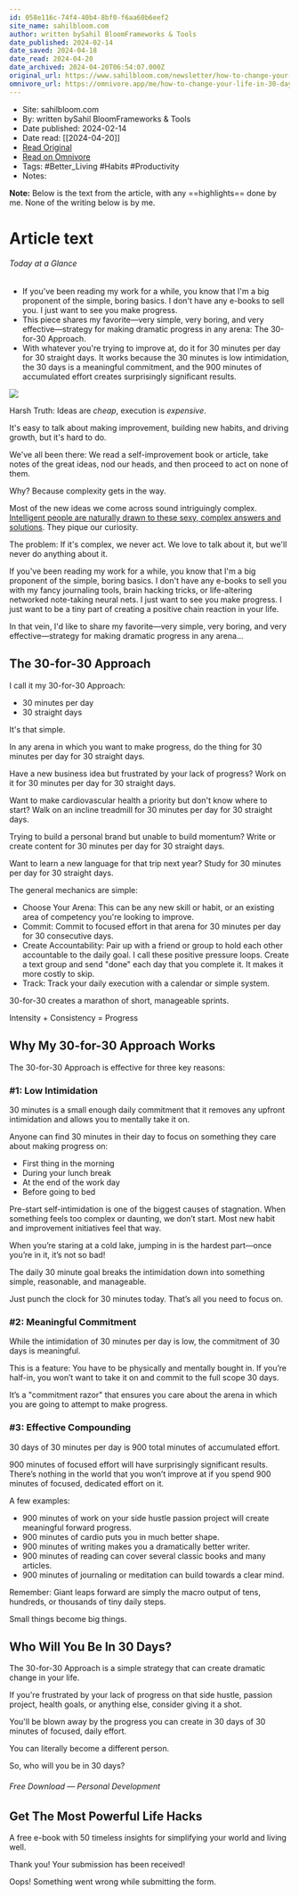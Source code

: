 ```yaml
---
id: 058e116c-74f4-40b4-8bf0-f6aa60b6eef2
site_name: sahilbloom.com
author: written bySahil BloomFrameworks & Tools
date_published: 2024-02-14
date_saved: 2024-04-18
date_read: 2024-04-20
date_archived: 2024-04-20T06:54:07.000Z
original_url: https://www.sahilbloom.com/newsletter/how-to-change-your-life-in-30-days
omnivore_url: https://omnivore.app/me/how-to-change-your-life-in-30-days-the-curiosity-chronicle-18eefff2594
---
```


 - Site: sahilbloom.com
 - By: written bySahil BloomFrameworks & Tools
 - Date published: 2024-02-14
 - Date read: [[2024-04-20]]
 - [Read Original](https://www.sahilbloom.com/newsletter/how-to-change-your-life-in-30-days)
 - [Read on Omnivore](https://omnivore.app/me/how-to-change-your-life-in-30-days-the-curiosity-chronicle-18eefff2594)
 - Tags:  #Better_Living  #Habits  #Productivity 
 - Notes: 

**Note:** Below is the text from the article, with any ==highlights== done by me. None of the writing below is by me.

# Article text
###### Today at a Glance

* If you've been reading my work for a while, you know that I'm a big proponent of the simple, boring basics. I don't have any e-books to sell you. I just want to see you make progress.
* This piece shares my favorite—very simple, very boring, and very effective—strategy for making dramatic progress in any arena: The 30-for-30 Approach.
* With whatever you're trying to improve at, do it for 30 minutes per day for 30 straight days. It works because the 30 minutes is low intimidation, the 30 days is a meaningful commitment, and the 900 minutes of accumulated effort creates surprisingly significant results.

![](https://proxy-prod.omnivore-image-cache.app/0x0,s6oxQ0pxFzxI0v_CL-QfW0QoyqtV46dqiiGAhhzRSJFI/https://assets-global.website-files.com/61a51f6d0f790c3d555d8ba4/65cb8d8a5e8798cfe5577044_3EdEhAGjQCgM37ZFQT76cn.jpeg)

Harsh Truth: Ideas are _cheap_, execution is _expensive_.

It's easy to talk about making improvement, building new habits, and driving growth, but it's hard to do.

We've all been there: We read a self-improvement book or article, take notes of the great ideas, nod our heads, and then proceed to act on none of them.

Why? Because complexity gets in the way.

Most of the new ideas we come across sound intriguingly complex. [Intelligent people are naturally drawn to these sexy, complex answers and solutions](https://www.sahilbloom.com/newsletter/the-complexity-trap-dunbars-number-more). They pique our curiosity.

The problem: If it's complex, we never act. We love to talk about it, but we'll never do anything about it.

If you've been reading my work for a while, you know that I'm a big proponent of the simple, boring basics. I don't have any e-books to sell you with my fancy journaling tools, brain hacking tricks, or life-altering networked note-taking neural nets. I just want to see you make progress. I just want to be a tiny part of creating a positive chain reaction in your life.

In that vein, I'd like to share my favorite—very simple, very boring, and very effective—strategy for making dramatic progress in any arena...

## The 30-for-30 Approach

I call it my 30-for-30 Approach:

* 30 minutes per day
* 30 straight days

It's that simple.

In any arena in which you want to make progress, do the thing for 30 minutes per day for 30 straight days.

Have a new business idea but frustrated by your lack of progress? Work on it for 30 minutes per day for 30 straight days.

Want to make cardiovascular health a priority but don't know where to start? Walk on an incline treadmill for 30 minutes per day for 30 straight days.

Trying to build a personal brand but unable to build momentum? Write or create content for 30 minutes per day for 30 straight days.

Want to learn a new language for that trip next year? Study for 30 minutes per day for 30 straight days.

The general mechanics are simple:

* Choose Your Arena: This can be any new skill or habit, or an existing area of competency you're looking to improve.
* Commit: Commit to focused effort in that arena for 30 minutes per day for 30 consecutive days.
* Create Accountability: Pair up with a friend or group to hold each other accountable to the daily goal. I call these positive pressure loops. Create a text group and send "done" each day that you complete it. It makes it more costly to skip.
* Track: Track your daily execution with a calendar or simple system.

30-for-30 creates a marathon of short, manageable sprints.

Intensity + Consistency = Progress

## Why My 30-for-30 Approach Works

The 30-for-30 Approach is effective for three key reasons:

### #1: Low Intimidation

30 minutes is a small enough daily commitment that it removes any upfront intimidation and allows you to mentally take it on.

Anyone can find 30 minutes in their day to focus on something they care about making progress on:

* First thing in the morning
* During your lunch break
* At the end of the work day
* Before going to bed

Pre-start self-intimidation is one of the biggest causes of stagnation. When something feels too complex or daunting, we don’t start. Most new habit and improvement initiatives feel that way.

When you’re staring at a cold lake, jumping in is the hardest part—once you’re in it, it’s not so bad!

The daily 30 minute goal breaks the intimidation down into something simple, reasonable, and manageable.

Just punch the clock for 30 minutes today. That’s all you need to focus on.

### #2: Meaningful Commitment

While the intimidation of 30 minutes per day is low, the commitment of 30 days is meaningful.

This is a feature: You have to be physically and mentally bought in. If you’re half-in, you won’t want to take it on and commit to the full scope 30 days.

It’s a "commitment razor" that ensures you care about the arena in which you are going to attempt to make progress.

### #3: Effective Compounding

30 days of 30 minutes per day is 900 total minutes of accumulated effort.

900 minutes of focused effort will have surprisingly significant results. There’s nothing in the world that you won’t improve at if you spend 900 minutes of focused, dedicated effort on it.

A few examples:

* 900 minutes of work on your side hustle passion project will create meaningful forward progress.
* 900 minutes of cardio puts you in much better shape.
* 900 minutes of writing makes you a dramatically better writer.
* 900 minutes of reading can cover several classic books and many articles.
* 900 minutes of journaling or meditation can build towards a clear mind.

Remember: Giant leaps forward are simply the macro output of tens, hundreds, or thousands of tiny daily steps.

Small things become big things.

## Who Will You Be In 30 Days?

The 30-for-30 Approach is a simple strategy that can create dramatic change in your life.

If you're frustrated by your lack of progress on that side hustle, passion project, health goals, or anything else, consider giving it a shot.

You'll be blown away by the progress you can create in 30 days of 30 minutes of focused, daily effort.

You can literally become a different person.

So, who will you be in 30 days?

###### Free Download — Personal Development

## Get The Most Powerful Life Hacks

A free e-book with 50 timeless insights for simplifying your world and living well.

Thank you! Your submission has been received!

Oops! Something went wrong while submitting the form.